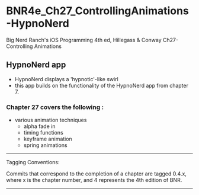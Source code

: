 # BNR4e\_Ch27\_ControllingAnimations-HypnoNerd
Big Nerd Ranch's iOS Programming 4th ed, Hillegass & Conway
Ch27-Controlling Animations

## HypnoNerd app 
- HypnoNerd displays a 'hypnotic'-like swirl
- this app builds on the functionality of the HypnoNerd app from chapter 7.

### Chapter 27 covers the following :
- various animation techniques
	- alpha fade in
	- timing functions
	- keyframe animation
	- spring animations


-----------------------------------
Tagging Conventions: 

Commits that correspond to the completion of a chapter are tagged 0.4.x, 
where x is the chapter number, and 4 represents the 4th edition of BNR. 

-----------------------------------
